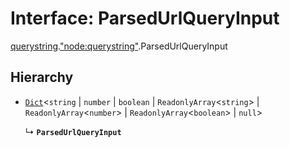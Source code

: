 # Interface: ParsedUrlQueryInput

[querystring](../modules/querystring.md).["node:querystring"](../modules/querystring._node_querystring_.md).ParsedUrlQueryInput

## Hierarchy

- [`Dict`](globals.Dict.md)<`string` \| `number` \| `boolean` \| `ReadonlyArray`<`string`\> \| `ReadonlyArray`<`number`\> \| `ReadonlyArray`<`boolean`\> \| ``null``\>

  ↳ **`ParsedUrlQueryInput`**
